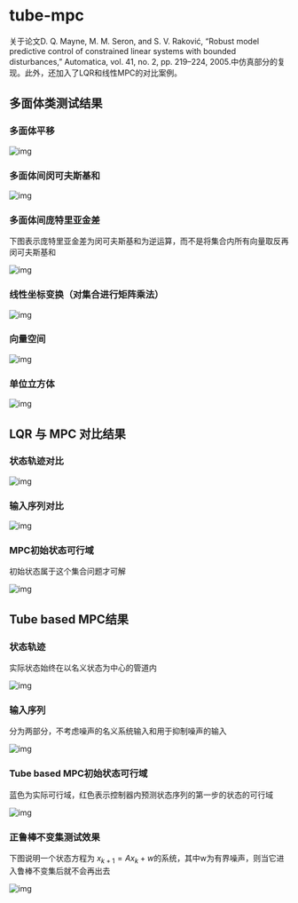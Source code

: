 # tube-mpc
关于论文D. Q. Mayne, M. M. Seron, and S. V. Raković, “Robust model predictive control of constrained linear systems with bounded disturbances,” Automatica, vol. 41, no. 2, pp. 219–224, 2005.中仿真部分的复现。此外，还加入了LQR和线性MPC的对比案例。

## 多面体类测试结果
### 多面体平移
![img](results/poly_test/fig_1.png)

### 多面体间闵可夫斯基和
![img](results/poly_test/fig_2.png)

### 多面体间庞特里亚金差
下图表示庞特里亚金差为闵可夫斯基和为逆运算，而不是将集合内所有向量取反再闵可夫斯基和

![img](results/poly_test/fig_3.png)

### 线性坐标变换（对集合进行矩阵乘法）
![img](results/poly_test/fig_4.png)

### 向量空间
![img](results/poly_test/fig_5.png)

### 单位立方体
![img](results/poly_test/fig_6.png)

## LQR 与 MPC 对比结果
### 状态轨迹对比
![img](results/lqr_and_linear_mpc/fig_1.gif)

### 输入序列对比
![img](results/lqr_and_linear_mpc/fig_2.png)

### MPC初始状态可行域
初始状态属于这个集合问题才可解

![img](results/lqr_and_linear_mpc/fig_3.png)

## Tube based MPC结果
### 状态轨迹
实际状态始终在以名义状态为中心的管道内

![img](results/tube_based_mpc/fig_1.gif)

### 输入序列
分为两部分，不考虑噪声的名义系统输入和用于抑制噪声的输入

![img](results/tube_based_mpc/fig_2.png)

### Tube based MPC初始状态可行域
蓝色为实际可行域，红色表示控制器内预测状态序列的第一步的状态的可行域

![img](results/tube_based_mpc/fig_3.png)

### 正鲁棒不变集测试效果
下图说明一个状态方程为 $x_{k+1}=Ax_{k}+w$的系统，其中w为有界噪声，则当它进入鲁棒不变集后就不会再出去

![img](results/tube_based_mpc/fig_4.gif)